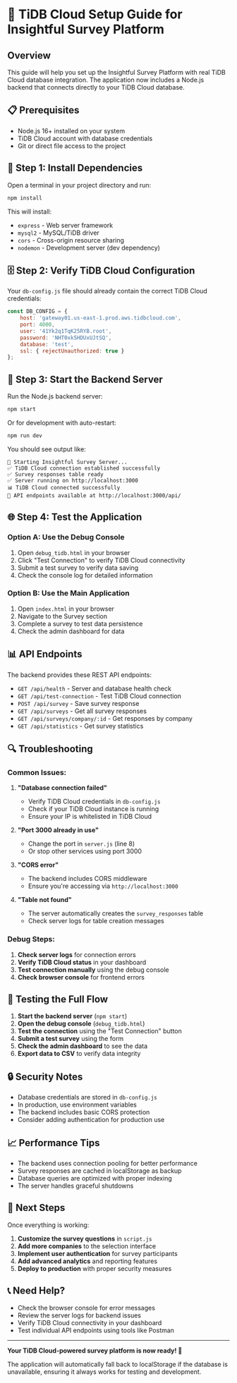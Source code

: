 # 🚀 TiDB Cloud Setup Guide for Insightful Survey Platform

## Overview
This guide will help you set up the Insightful Survey Platform with real TiDB Cloud database integration. The application now includes a Node.js backend that connects directly to your TiDB Cloud database.

## 📋 Prerequisites

- Node.js 16+ installed on your system
- TiDB Cloud account with database credentials
- Git or direct file access to the project

## 🔧 Step 1: Install Dependencies

Open a terminal in your project directory and run:

```bash
npm install
```

This will install:
- `express` - Web server framework
- `mysql2` - MySQL/TiDB driver
- `cors` - Cross-origin resource sharing
- `nodemon` - Development server (dev dependency)

## 🗄️ Step 2: Verify TiDB Cloud Configuration

Your `db-config.js` file should already contain the correct TiDB Cloud credentials:

```javascript
const DB_CONFIG = {
    host: 'gateway01.us-east-1.prod.aws.tidbcloud.com',
    port: 4000,
    user: '41Yk2q1TqK25RYB.root',
    password: 'NHT0xk5HDUxUJtSQ',
    database: 'test',
    ssl: { rejectUnauthorized: true }
};
```

## 🚀 Step 3: Start the Backend Server

Run the Node.js backend server:

```bash
npm start
```

Or for development with auto-restart:

```bash
npm run dev
```

You should see output like:
```
🚀 Starting Insightful Survey Server...
✅ TiDB Cloud connection established successfully
✅ Survey responses table ready
✅ Server running on http://localhost:3000
📊 TiDB Cloud connected successfully
🔗 API endpoints available at http://localhost:3000/api/
```

## 🌐 Step 4: Test the Application

### Option A: Use the Debug Console
1. Open `debug_tidb.html` in your browser
2. Click "Test Connection" to verify TiDB Cloud connectivity
3. Submit a test survey to verify data saving
4. Check the console log for detailed information

### Option B: Use the Main Application
1. Open `index.html` in your browser
2. Navigate to the Survey section
3. Complete a survey to test data persistence
4. Check the admin dashboard for data

## 📊 API Endpoints

The backend provides these REST API endpoints:

- `GET /api/health` - Server and database health check
- `GET /api/test-connection` - Test TiDB Cloud connection
- `POST /api/survey` - Save survey response
- `GET /api/surveys` - Get all survey responses
- `GET /api/surveys/company/:id` - Get responses by company
- `GET /api/statistics` - Get survey statistics

## 🔍 Troubleshooting

### Common Issues:

1. **"Database connection failed"**
   - Verify TiDB Cloud credentials in `db-config.js`
   - Check if your TiDB Cloud instance is running
   - Ensure your IP is whitelisted in TiDB Cloud

2. **"Port 3000 already in use"**
   - Change the port in `server.js` (line 8)
   - Or stop other services using port 3000

3. **"CORS error"**
   - The backend includes CORS middleware
   - Ensure you're accessing via `http://localhost:3000`

4. **"Table not found"**
   - The server automatically creates the `survey_responses` table
   - Check server logs for table creation messages

### Debug Steps:

1. **Check server logs** for connection errors
2. **Verify TiDB Cloud status** in your dashboard
3. **Test connection manually** using the debug console
4. **Check browser console** for frontend errors

## 📱 Testing the Full Flow

1. **Start the backend server** (`npm start`)
2. **Open the debug console** (`debug_tidb.html`)
3. **Test the connection** using the "Test Connection" button
4. **Submit a test survey** using the form
5. **Check the admin dashboard** to see the data
6. **Export data to CSV** to verify data integrity

## 🔒 Security Notes

- Database credentials are stored in `db-config.js`
- In production, use environment variables
- The backend includes basic CORS protection
- Consider adding authentication for production use

## 📈 Performance Tips

- The backend uses connection pooling for better performance
- Survey responses are cached in localStorage as backup
- Database queries are optimized with proper indexing
- The server handles graceful shutdowns

## 🎯 Next Steps

Once everything is working:

1. **Customize the survey questions** in `script.js`
2. **Add more companies** to the selection interface
3. **Implement user authentication** for survey participants
4. **Add advanced analytics** and reporting features
5. **Deploy to production** with proper security measures

## 📞 Need Help?

- Check the browser console for error messages
- Review the server logs for backend issues
- Verify TiDB Cloud connectivity in your dashboard
- Test individual API endpoints using tools like Postman

---

**Your TiDB Cloud-powered survey platform is now ready! 🎉**

The application will automatically fall back to localStorage if the database is unavailable, ensuring it always works for testing and development. 